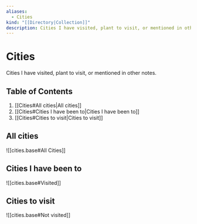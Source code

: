 ```yaml
---
aliases:
  - Cities
kind: "[[Directory|Collection]]"
description: Cities I have visited, plant to visit, or mentioned in other notes.
---
```

# Cities
Cities I have visited, plant to visit, or mentioned in other notes.

## Table of Contents
1. [[Cities#All cities|All cities]]
2. [[Cities#Cities I have been to|Cities I have been to]]
3. [[Cities#Cities to visit|Cities to visit]]

## All cities
![[cities.base#All Cities]]

## Cities I have been to
![[cities.base#Visited]]

## Cities to visit
![[cities.base#Not visited]]
